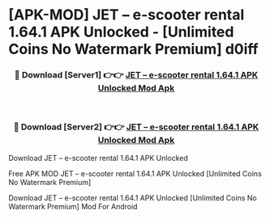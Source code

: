 # [APK-MOD] JET – e-scooter rental 1.64.1 APK Unlocked - [Unlimited Coins No Watermark Premium] d0iff



<div align="center">
<h3>🔴 Download [Server1] 👉👉 <a href="https://momento.my/?title=JET_–_e-scooter_rental_1.64.1_APK_Unlocked">JET – e-scooter rental 1.64.1 APK Unlocked Mod Apk</a></h3><br>

<h3>🔴 Download [Server2] 👉👉 <a href="https://momento.my/?title=JET_–_e-scooter_rental_1.64.1_APK_Unlocked">JET – e-scooter rental 1.64.1 APK Unlocked Mod Apk</a></h3>
</div>



Download JET – e-scooter rental 1.64.1 APK Unlocked 

Free APK MOD JET – e-scooter rental 1.64.1 APK Unlocked [Unlimited Coins No Watermark Premium]

Download JET – e-scooter rental 1.64.1 APK Unlocked [Unlimited Coins No Watermark Premium] Mod For Android
